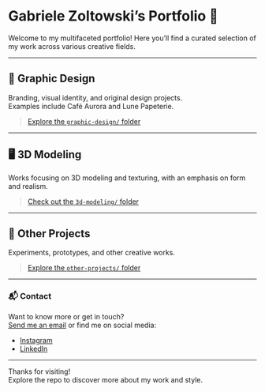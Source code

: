 # Gabriele Zoltowski’s Portfolio 👋

Welcome to my multifaceted portfolio! Here you’ll find a curated selection of my work across various creative fields.

---

## 🎨 Graphic Design

Branding, visual identity, and original design projects.  
Examples include Café Aurora and Lune Papeterie.

> [Explore the `graphic-design/` folder](./graphic-design)

---

## 🖥️ 3D Modeling

Works focusing on 3D modeling and texturing, with an emphasis on form and realism.

> [Check out the `3d-modeling/` folder](./3d-modeling)

---

## 🚀 Other Projects

Experiments, prototypes, and other creative works.

> [Explore the `other-projects/` folder](./other-projects)

---

### 📬 Contact

Want to know more or get in touch?  
[Send me an email](gabe.b.zoltca@gmail.com) or find me on social media:

- [Instagram](https://www.instagram.com/nyxari1_art/)  
- [LinkedIn](https://www.linkedin.com/in/gabriele-zoltowski/)

---

Thanks for visiting!  
Explore the repo to discover more about my work and style.
